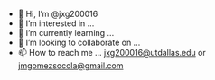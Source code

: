 - 👋 Hi, I’m @jxg200016
- 👀 I’m interested in ...
- 🌱 I’m currently learning ...
- 💞️ I’m looking to collaborate on ...
- 📫 How to reach me ... jxg200016@utdallas.edu or jmgomezsocola@gmail.com

<!---
jxg200016/jxg200016 is a ✨ special ✨ repository because its `README.md` (this file) appears on your GitHub profile.
You can click the Preview link to take a look at your changes.
--->
